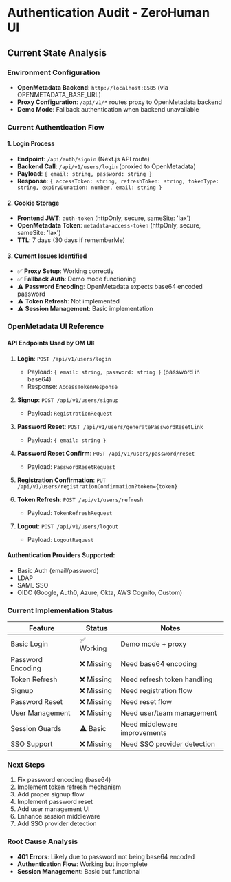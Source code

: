 # Authentication Audit - ZeroHuman UI

## Current State Analysis

### Environment Configuration
- **OpenMetadata Backend**: `http://localhost:8585` (via OPENMETADATA_BASE_URL)
- **Proxy Configuration**: `/api/v1/*` routes proxy to OpenMetadata backend
- **Demo Mode**: Fallback authentication when backend unavailable

### Current Authentication Flow

#### 1. Login Process
- **Endpoint**: `/api/auth/signin` (Next.js API route)
- **Backend Call**: `/api/v1/users/login` (proxied to OpenMetadata)
- **Payload**: `{ email: string, password: string }`
- **Response**: `{ accessToken: string, refreshToken: string, tokenType: string, expiryDuration: number, email: string }`

#### 2. Cookie Storage
- **Frontend JWT**: `auth-token` (httpOnly, secure, sameSite: 'lax')
- **OpenMetadata Token**: `metadata-access-token` (httpOnly, secure, sameSite: 'lax')
- **TTL**: 7 days (30 days if rememberMe)

#### 3. Current Issues Identified
- ✅ **Proxy Setup**: Working correctly
- ✅ **Fallback Auth**: Demo mode functioning
- ⚠️ **Password Encoding**: OpenMetadata expects base64 encoded password
- ⚠️ **Token Refresh**: Not implemented
- ⚠️ **Session Management**: Basic implementation

### OpenMetadata UI Reference

#### API Endpoints Used by OM UI:
1. **Login**: `POST /api/v1/users/login`
   - Payload: `{ email: string, password: string }` (password in base64)
   - Response: `AccessTokenResponse`

2. **Signup**: `POST /api/v1/users/signup`
   - Payload: `RegistrationRequest`

3. **Password Reset**: `POST /api/v1/users/generatePasswordResetLink`
   - Payload: `{ email: string }`

4. **Password Reset Confirm**: `POST /api/v1/users/password/reset`
   - Payload: `PasswordResetRequest`

5. **Registration Confirmation**: `PUT /api/v1/users/registrationConfirmation?token={token}`

6. **Token Refresh**: `POST /api/v1/users/refresh`
   - Payload: `TokenRefreshRequest`

7. **Logout**: `POST /api/v1/users/logout`
   - Payload: `LogoutRequest`

#### Authentication Providers Supported:
- Basic Auth (email/password)
- LDAP
- SAML SSO
- OIDC (Google, Auth0, Azure, Okta, AWS Cognito, Custom)

### Current Implementation Status

| Feature | Status | Notes |
|---------|--------|-------|
| Basic Login | ✅ Working | Demo mode + proxy |
| Password Encoding | ❌ Missing | Need base64 encoding |
| Token Refresh | ❌ Missing | Need refresh token handling |
| Signup | ❌ Missing | Need registration flow |
| Password Reset | ❌ Missing | Need reset flow |
| User Management | ❌ Missing | Need user/team management |
| Session Guards | ⚠️ Basic | Need middleware improvements |
| SSO Support | ❌ Missing | Need SSO provider detection |

### Next Steps
1. Fix password encoding (base64)
2. Implement token refresh mechanism
3. Add proper signup flow
4. Implement password reset
5. Add user management UI
6. Enhance session middleware
7. Add SSO provider detection

### Root Cause Analysis
- **401 Errors**: Likely due to password not being base64 encoded
- **Authentication Flow**: Working but incomplete
- **Session Management**: Basic but functional
